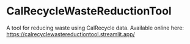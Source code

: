 # CalRecycleWasteReductionTool
A tool for reducing waste using CalRecycle data. Available online here: https://calrecyclewastereductiontool.streamlit.app/

